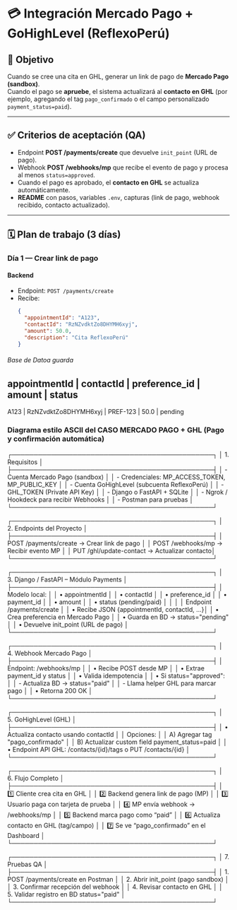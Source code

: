# 💳 Integración Mercado Pago + GoHighLevel (ReflexoPerú)

## 🎯 Objetivo
Cuando se cree una cita en GHL, generar un link de pago de **Mercado Pago (sandbox)**.  
Cuando el pago se **apruebe**, el sistema actualizará al **contacto en GHL** (por ejemplo, agregando el tag `pago_confirmado` o el campo personalizado `payment_status=paid`).

---

## ✅ Criterios de aceptación (QA)

- Endpoint **POST /payments/create** que devuelve `init_point` (URL de pago).
- Webhook **POST /webhooks/mp** que recibe el evento de pago y procesa al menos `status=approved`.
- Cuando el pago es aprobado, el **contacto en GHL** se actualiza automáticamente.
- **README** con pasos, variables `.env`, capturas (link de pago, webhook recibido, contacto actualizado).

---

## 🗓️ Plan de trabajo (3 días)

### **Día 1 — Crear link de pago**

#### Backend
- Endpoint: `POST /payments/create`
- Recibe:
  ```json
  {
    "appointmentId": "A123",
    "contactId": "RzNZvdktZo8DHYMH6xyj",
    "amount": 50.0,
    "description": "Cita ReflexoPerú"
  }

###### Base de Datoa guarda
appointmentId | contactId | preference_id | amount | status
------------------------------------------------------------
A123          | RzNZvdktZo8DHYMH6xyj | PREF-123 | 50.0 | pending

### Diagrama estilo ASCII del CASO MERCADO PAGO + GHL (Pago y confirmación automática)

┌──────────────────────────────────────────────┐
│ 1. Requisitos                                │
├──────────────────────────────────────────────┤
│ - Cuenta Mercado Pago (sandbox)              │
│ - Credenciales: MP_ACCESS_TOKEN, MP_PUBLIC_KEY │
│ - Cuenta GoHighLevel (subcuenta ReflexoPerú) │
│ - GHL_TOKEN (Private API Key)                │
│ - Django o FastAPI + SQLite                  │
│ - Ngrok / Hookdeck para recibir Webhooks     │
│ - Postman para pruebas                       │
└──────────────────────────────────────────────┘

┌──────────────────────────────────────────────┐
│ 2. Endpoints del Proyecto                    │
├──────────────────────────────────────────────┤
│ POST /payments/create   → Crear link de pago │
│ POST /webhooks/mp       → Recibir evento MP  │
│ PUT  /ghl/update-contact → Actualizar contacto│
└──────────────────────────────────────────────┘

┌──────────────────────────────────────────────┐
│ 3. Django / FastAPI – Módulo Payments        │
├──────────────────────────────────────────────┤
│ Modelo local:                                │
│ • appointmentId                              │
│ • contactId                                  │
│ • preference_id                              │
│ • payment_id                                 │
│ • amount                                     │
│ • status (pending/paid)                      │
│                                              │
│ Endpoint /payments/create                    │
│ • Recibe JSON {appointmentId, contactId, ...}│
│ • Crea preferencia en Mercado Pago           │
│ • Guarda en BD → status="pending"            │
│ • Devuelve init_point (URL de pago)          │
└──────────────────────────────────────────────┘

┌──────────────────────────────────────────────┐
│ 4. Webhook Mercado Pago                      │
├──────────────────────────────────────────────┤
│ Endpoint: /webhooks/mp                       │
│ • Recibe POST desde MP                       │
│ • Extrae payment_id y status                 │
│ • Valida idempotencia                        │
│ • Si status="approved":                      │
│    - Actualiza BD → status="paid"            │
│    - Llama helper GHL para marcar pago       │
│ • Retorna 200 OK                             │
└──────────────────────────────────────────────┘

┌──────────────────────────────────────────────┐
│ 5. GoHighLevel (GHL)                         │
├──────────────────────────────────────────────┤
│ • Actualiza contacto usando contactId        │
│ Opciones:                                    │
│   A) Agregar tag "pago_confirmado"           │
│   B) Actualizar custom field payment_status=paid │
│ • Endpoint API GHL: /contacts/{id}/tags o PUT /contacts/{id} │
└──────────────────────────────────────────────┘

┌──────────────────────────────────────────────┐
│ 6. Flujo Completo                            │
├──────────────────────────────────────────────┤
│ 1️⃣ Cliente crea cita en GHL                 │
│ 2️⃣ Backend genera link de pago (MP)         │
│ 3️⃣ Usuario paga con tarjeta de prueba       │
│ 4️⃣ MP envía webhook → /webhooks/mp          │
│ 5️⃣ Backend marca pago como “paid”           │
│ 6️⃣ Actualiza contacto en GHL (tag/campo)    │
│ 7️⃣ Se ve “pago_confirmado” en el Dashboard  │
└──────────────────────────────────────────────┘

┌──────────────────────────────────────────────┐
│ 7. Pruebas QA                                │
├──────────────────────────────────────────────┤
│ 1. POST /payments/create en Postman          │
│ 2. Abrir init_point (pago sandbox)           │
│ 3. Confirmar recepción del webhook           │
│ 4. Revisar contacto en GHL                   │
│ 5. Validar registro en BD status="paid"      │
└──────────────────────────────────────────────┘

